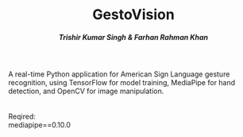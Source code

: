 <h1 align="center">GestoVision</h1>
<h5 align="center">Trishir Kumar Singh & Farhan Rahman Khan</h5><br>

<br>
A real-time Python application for American Sign Language gesture recognition, using TensorFlow for model training, MediaPipe for hand detection, and OpenCV for image manipulation.<br>
<br>
<br>
Reqired:<br>
mediapipe==0.10.0